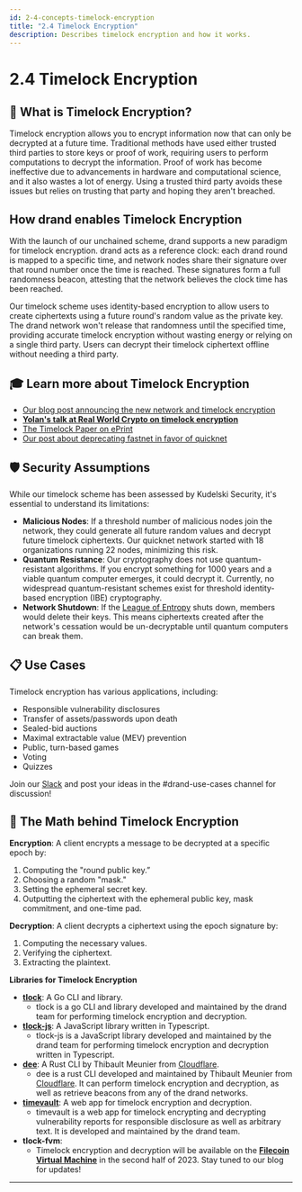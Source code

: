 ```yaml
---
id: 2-4-concepts-timelock-encryption
title: "2.4 Timelock Encryption"
description: Describes timelock encryption and how it works.
---
```


# 2.4 Timelock Encryption

## 🤔 **What is Timelock Encryption?**

Timelock encryption allows you to encrypt information now that can only be decrypted at a future time. Traditional methods have used either trusted third parties to store keys or proof of work, requiring users to perform computations to decrypt the information. Proof of work has become ineffective due to advancements in hardware and computational science, and it also wastes a lot of energy. Using a trusted third party avoids these issues but relies on trusting that party and hoping they aren't breached.

## **How drand enables Timelock Encryption**

With the launch of our unchained scheme, drand supports a new paradigm for timelock encryption. drand acts as a reference clock: each drand round is mapped to a specific time, and network nodes share their signature over that round number once the time is reached. These signatures form a full randomness beacon, attesting that the network believes the clock time has been reached.

Our timelock scheme uses identity-based encryption to allow users to create ciphertexts using a future round's random value as the private key. The drand network won't release that randomness until the specified time, providing accurate timelock encryption without wasting energy or relying on a single third party. Users can decrypt their timelock ciphertext offline without needing a third party.

## 🎓 **Learn more about Timelock Encryption**

- [Our blog post announcing the new network and timelock encryption](/blog/timelock-encryption-is-now-supported-on-drand-mainnet)
- [**Yolan's talk at Real World Crypto on timelock encryption**](https://www.youtube.com/watch?v=Xh849Ij3lhU)
- [The Timelock Paper on ePrint](https://eprint.iacr.org/2023/189)
- [Our post about deprecating fastnet in favor of quicknet](/blog/fastnet-to-be-sunset)

## 🛡️ **Security Assumptions**

While our timelock scheme has been assessed by Kudelski Security, it's essential to understand its limitations:

- **Malicious Nodes**: If a threshold number of malicious nodes join the network, they could generate all future random values and decrypt future timelock ciphertexts. Our quicknet network started with 18 organizations running 22 nodes, minimizing this risk.
- **Quantum Resistance**: Our cryptography does not use quantum-resistant algorithms. If you encrypt something for 1000 years and a viable quantum computer emerges, it could decrypt it. Currently, no widespread quantum-resistant schemes exist for threshold identity-based encryption (IBE) cryptography.
- **Network Shutdown**: If the [League of Entropy](https://leagueofentropy.org) shuts down, members would delete their keys. This means ciphertexts created after the network's cessation would be un-decryptable until quantum computers can break them.

## 📋 **Use Cases**

Timelock encryption has various applications, including:

- Responsible vulnerability disclosures
- Transfer of assets/passwords upon death
- Sealed-bid auctions
- Maximal extractable value (MEV) prevention
- Public, turn-based games
- Voting
- Quizzes

Join our [Slack](https://join.slack.com/t/drandworkspace/shared_invite/zt-2p00bn43o-qALTK5RZEIK3I4fIO9h8dQ) and post your ideas in the #drand-use-cases channel for discussion!

## 🧮 **The Math behind Timelock Encryption**

**Encryption**: A client encrypts a message to be decrypted at a specific epoch by:

1. Computing the "round public key.”
2. Choosing a random "mask."
3. Setting the ephemeral secret key.
4. Outputting the ciphertext with the ephemeral public key, mask commitment, and one-time pad.

**Decryption**: A client decrypts a ciphertext using the epoch signature by:

1. Computing the necessary values.
2. Verifying the ciphertext.
3. Extracting the plaintext.

**Libraries for Timelock Encryption**

- [**tlock**](https://github.com/drand/tlock): A Go CLI and library.
    - tlock is a go CLI and library developed and maintained by the drand team for performing timelock encryption and decryption.
- [**tlock-js**](https://github.com/drand/tlock-js): A JavaScript library written in Typescript.
    - tlock-js is a JavaScript library developed and maintained by the drand team for performing timelock encryption and decryption written in Typescript.
- [**dee**](https://github.com/thibmeu/drand-rs): A Rust CLI by Thibault Meunier from [Cloudflare](https://leagueofentropy.org/cloudflare/).
    - dee is a rust CLI developed and maintained by Thibault Meunier from [Cloudflare](https://leagueofentropy.org/cloudflare). It can perform timelock encryption and decryption, as well as retrieve beacons from any of the drand networks.
- [**timevault**](https://timevault.drand.love/): A web app for timelock encryption and decryption.
    - timevault is a web app for timelock encrypting and decrypting vulnerability reports for responsible disclosure as well as arbitrary text. It is developed and maintained by the drand team.
- **tlock-fvm**:
    - Timelock encryption and decryption will be available on the [**Filecoin Virtual Machine**](https://fvm.filecoin.io/) in the second half of 2023. Stay tuned to our blog for updates!

---
